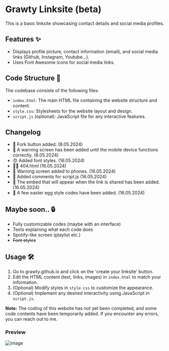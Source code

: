 # Grawty Linksite (beta)

This is a basic linksite showcasing contact details and social media profiles.

## Features ✨

- Displays profile picture, contact information (email), and social media links (Github, Instagram, Youtube...).
- Uses Font Awesome icons for social media links.

## Code Structure 🎈

The codebase consists of the following files:

- `index.html`: The main HTML file containing the website structure and content.
- `style.css`: Stylesheets for the website layout and design.
- `script.js` (optional): JavaScript file for any interactive features.

## Changelog 
- 🥳 Fork button added. (8.05.2024)
- 🤔 A warning screen has been added until the mobile device functions correctly. (8.05.2024)
- 😍 Added font styles. (16.05.2024)
- 😶‍🌫️ 404.html (16.05.2024)
- 📱 Warning screen added to phones. (16.05.2024)
- 🙌 Added comments for script.js (16.05.2024)
- 🔗 The embed that will appear when the link is shared has been added. (16.05.2024)
- 🙊 A few easter egg style codes have been added. (16.05.2024)

## Maybe soon.. 🔒
- Fully customizable codes (maybe with an interface)
- Texts explaining what each code does
- Spotify-like screen (playlist etc.)
- ~~Font styles~~

## Usage 🛠️

1. Go to grawty.github.io and click on the 'create your linksite' button.
2. Edit the HTML content (text, links, images) in `index.html` to match your information.
3. (Optional) Modify styles in `style.css` to customize the appearance.
4. (Optional) Implement any desired interactivity using JavaScript in `script.js`.


**Note:** The coding of this website has not yet been completed, and some code contents have been temporarily added. If you encounter any errors, you can reach out to me.

### Preview
![image](https://github.com/Grawty/grawty.github.io/assets/65622081/3ab04e15-6873-405e-b0b9-64652848306a)
